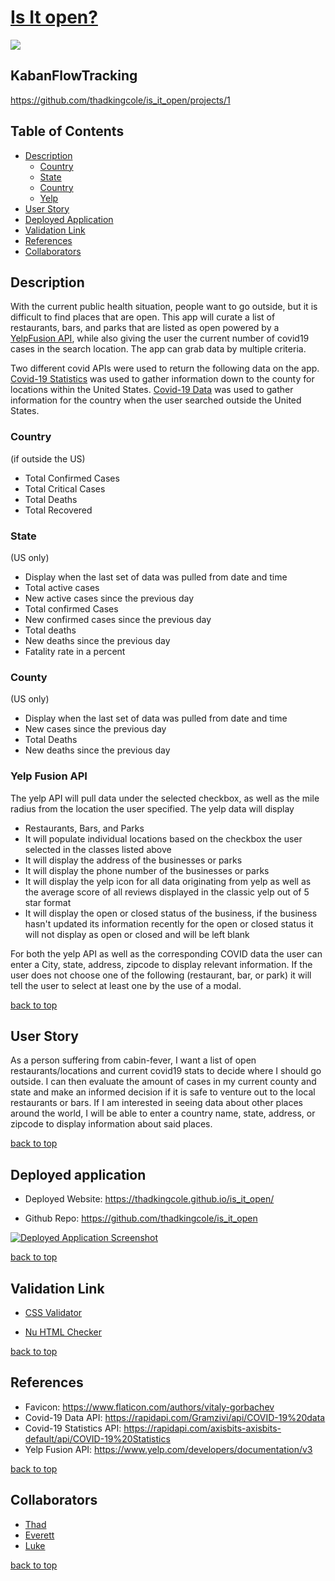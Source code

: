 # [Is It open?](https://thadkingcole.github.io/is_it_open)

<img src="./assets/images/screenshot.png">

## KabanFlowTracking

https://github.com/thadkingcole/is_it_open/projects/1


## Table of Contents

- [Description](#Description)
    - [Country](#Country)
    - [State](#State)
    - [Country](#county)
    - [Yelp](#Yelp-Fusion-API)
- [User Story](#user-story)
- [Deployed Application](#deployed-application)
- [Validation Link](#Validation-link)
- [References](#references)
- [Collaborators](#collaborators)

## Description

With the current public health situation, people want to go outside, but it is difficult to find places that are open. This app will curate a list of restaurants, bars, and parks that are listed as open powered by a [YelpFusion API](https://www.yelp.com/developers/documentation/v3), while also giving the user the current number of covid19 cases in the search location. The app can grab data by multiple criteria.

Two different covid APIs were used to return the following data on the app. [Covid-19 Statistics](https://rapidapi.com/axisbits-axisbits-default/api/COVID-19%20Statistics) was used to gather information down to the county for locations within the United States. [Covid-19 Data](https://rapidapi.com/Gramzivi/api/COVID-19%20data) was used to gather information for the country when the user searched outside the United States.

### Country

(if outside the US)

  - Total Confirmed Cases
  - Total Critical Cases
  - Total Deaths
  - Total Recovered

### State

(US only)

  - Display when the last set of data was pulled from date and time
  - Total active cases
  - New active cases since the previous day
  - Total confirmed Cases
  - New confirmed cases since the previous day
  - Total deaths
  - New deaths since the previous day
  - Fatality rate in a percent

### County

(US only)

 - Display when the last set of data was pulled from date and time
 - New cases since the previous day
 - Total Deaths
 - New deaths since the previous day
 
 ### Yelp Fusion API

The yelp API will pull data under the selected checkbox, as well as the mile radius from the location the user specified.  The yelp data will display 

- Restaurants, Bars, and Parks
- It will populate individual locations based on the checkbox the user selected in the classes listed above
- It will display the address of the businesses or parks 
- It will display the phone number of the businesses or parks
- It will display the yelp icon for all data originating from yelp as well as the average score of all reviews displayed in the classic yelp out of 5 star format
- It will display the open or closed status of the business, if the business hasn't updated its information recently for the open or closed status it will not display as open or closed and will be left blank

For both the yelp API as well as the corresponding COVID data the user can enter a City, state, address, zipcode to display relevant information. If the user does not choose one of the following (restaurant, bar, or park) it will tell the user to select at least one by the use of a modal.

[back to top](#is-it-open)

## User Story

As a person suffering from cabin-fever, I want a list of open restaurants/locations and current covid19 stats to decide where I should go outside.  I can then evaluate the amount of cases in my current county and state and make an informed decision if it is safe to venture out to the local restaurants or bars. If I am interested in seeing data about other places around the world, I will be able to enter a country name, state, address, or zipcode to display information about said places.

[back to top](#is-it-open)

## Deployed application

- Deployed Website: <https://thadkingcole.github.io/is_it_open/>

- Github Repo: <https://github.com/thadkingcole/is_it_open>

[![Deployed Application Screenshot](./assets/images/DeployedApp.gif)](https://thadkingcole.github.io/is_it_open)

[back to top](#is-it-open)

## Validation Link

- [CSS Validator](https://jigsaw.w3.org/css-validator/validator?uri=https%3A%2F%2Fthadkingcole.github.io%2Fis_it_open%2F&profile=css3svg&usermedium=all&warning=1&vextwarning=&lang=en)

- [Nu HTML Checker](https://validator.w3.org/nu/?doc=https%3A%2F%2Fthadkingcole.github.io%2Fis_it_open%2F)

[back to top](#is-it-open)

## References

- Favicon: <https://www.flaticon.com/authors/vitaly-gorbachev>
- Covid-19 Data API: <https://rapidapi.com/Gramzivi/api/COVID-19%20data>
- Covid-19 Statistics API: <https://rapidapi.com/axisbits-axisbits-default/api/COVID-19%20Statistics>
- Yelp Fusion API: <https://www.yelp.com/developers/documentation/v3>

[back to top](#is-it-open)

## Collaborators

- [Thad](https://github.com/thadkingcole)
- [Everett](https://github.com/diuguide)
- [Luke](https://github.com/TheWintersFox)

[back to top](#is-it-open)
